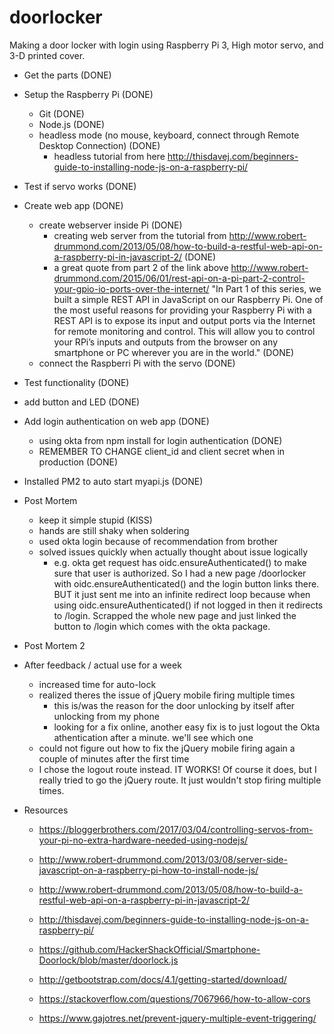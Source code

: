 # doorlocker

Making a door locker with login using Raspberry Pi 3, High motor servo, and 3-D printed cover.

- Get the parts (DONE)
- Setup the Raspberry Pi (DONE)
  - Git (DONE)
  - Node.js (DONE)
  - headless mode (no mouse, keyboard, connect through Remote Desktop Connection) (DONE)
    - headless tutorial from here http://thisdavej.com/beginners-guide-to-installing-node-js-on-a-raspberry-pi/
- Test if servo works (DONE)
- Create web app (DONE)
  - create webserver inside Pi (DONE)
    - creating web server from the tutorial from http://www.robert-drummond.com/2013/05/08/how-to-build-a-restful-web-api-on-a-raspberry-pi-in-javascript-2/ (DONE)
    - a great quote from part 2 of the link above http://www.robert-drummond.com/2015/06/01/rest-api-on-a-pi-part-2-control-your-gpio-io-ports-over-the-internet/ "In Part 1 of this series, we built a simple REST API in JavaScript on our Raspberry Pi.
One of the most useful reasons for providing your Raspberry Pi with a REST API is to expose its input and output ports via the Internet for remote monitoring and control. This will allow you to control your RPi’s inputs and outputs from the browser on any smartphone or PC wherever you are in the world." (DONE)
  - connect the Raspberri Pi with the servo (DONE)
- Test functionality (DONE)
- add button and LED (DONE)
- Add login authentication on web app (DONE)
	- using okta from npm install for login authentication (DONE)
	- REMEMBER TO CHANGE client_id and client secret when in production (DONE)

- Installed PM2 to auto start myapi.js (DONE) 


- Post Mortem
	- keep it simple stupid (KISS)
	- hands are still shaky when soldering
	- used okta login because of recommendation from brother
	- solved issues quickly when actually thought about issue logically
		- e.g. okta get request has oidc.ensureAuthenticated() to make sure that user is authorized. So I had a new page /doorlocker with oidc.ensureAuthenticated() and the login button links there. BUT it just sent me into an infinite redirect loop because when using oidc.ensureAuthenticated() if not logged in then it redirects to /login. Scrapped the whole new page and just linked the button to /login which comes with the okta package.

- Post Mortem 2
- After feedback / actual use for a week
	- increased time for auto-lock
	- realized theres the issue of jQuery mobile firing multiple times
		- this is/was the reason for the door unlocking by itself after unlocking from my phone
		- looking for a fix online, another easy fix is to just logout the Okta athentication after a minute. we'll see which one
	- could not figure out how to fix the jQuery mobile firing again a couple of minutes after the first time
	- I chose the logout route instead. IT WORKS! Of course it does, but I really tried to go the jQuery route. It just wouldn't stop firing multiple times.

- Resources
	- https://bloggerbrothers.com/2017/03/04/controlling-servos-from-your-pi-no-extra-hardware-needed-using-nodejs/

	- http://www.robert-drummond.com/2013/03/08/server-side-javascript-on-a-raspberry-pi-how-to-install-node-js/

	- http://www.robert-drummond.com/2013/05/08/how-to-build-a-restful-web-api-on-a-raspberry-pi-in-javascript-2/

	- http://thisdavej.com/beginners-guide-to-installing-node-js-on-a-raspberry-pi/

	- https://github.com/HackerShackOfficial/Smartphone-Doorlock/blob/master/doorlock.js

	- http://getbootstrap.com/docs/4.1/getting-started/download/

	- https://stackoverflow.com/questions/7067966/how-to-allow-cors

	- https://www.gajotres.net/prevent-jquery-multiple-event-triggering/







